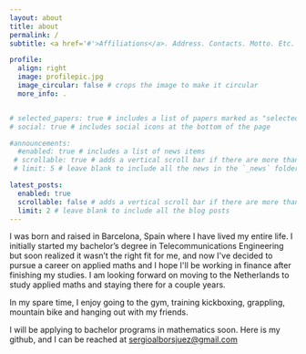 ```yaml
---
layout: about
title: about
permalink: /
subtitle: <a href='#'>Affiliations</a>. Address. Contacts. Motto. Etc.

profile:
  align: right
  image: profilepic.jpg
  image_circular: false # crops the image to make it circular
  more_info: .


# selected_papers: true # includes a list of papers marked as "selected={true}"
# social: true # includes social icons at the bottom of the page

#announcements:
  #enabled: true # includes a list of news items
 # scrollable: true # adds a vertical scroll bar if there are more than 3 news items
 # limit: 5 # leave blank to include all the news in the `_news` folder

latest_posts:
  enabled: true
  scrollable: false # adds a vertical scroll bar if there are more than 3 new posts items
  limit: 2 # leave blank to include all the blog posts
---
```


I was born and raised in Barcelona, Spain where I have lived my entire life. I initially started my bachelor’s degree in Telecommunications Engineering but soon realized it wasn’t the right fit for me, and now I've decided to pursue a career on applied maths and I hope I'll be working in finance after finishing my studies. I am looking forward on moving to the Netherlands to study applied maths and staying there for a couple years.

In my spare time, I enjoy going to the gym, training kickboxing, grappling, mountain bike and hanging out with my friends.

I will be applying to bachelor programs in mathematics soon. Here is my github, and I can be reached at sergioalborsjuez@gmail.com
